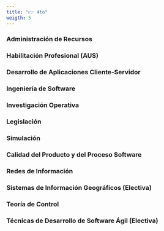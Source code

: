 ```yaml
---
title: "👉️ 4to"
weigth: 5
---
```

### Administración de Recursos

### Habilitación Profesional (AUS)

### Desarrollo de Aplicaciones Cliente-Servidor

### Ingeniería de Software

### Investigación Operativa

### Legislación	

### Simulación

### Calidad del Producto y del Proceso Software

### Redes de Información

### Sistemas de Información Geográficos (Electiva)

### Teoría de Control

### Técnicas de Desarrollo de Software Ágil (Electiva)